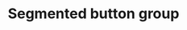 ---
layout: pattern
categories: [patterns, button-group]
title: Segmented button group
type: [detail-page]
permalink: /patterns/button-group/segmented-button-group/
overview: Lorem ipsum dolor sit amet, consectetur adipiscing elit, sed do eiusmod tempor incididunt ut labore et dolore magna aliqua. Interdum velit euismod in pellentesque. 
description: |
    
usa-link: "https://designsystem.digital.gov/components/button-group/"
specification: |
buttons:
  - text: Back
    url: /
    style: inverse
    ## basic, outline, accent-col, accent-warm, base, inverse, secondary
    ### button outline style
  - text: Next
    url: /
    style: inverse
    ## basic, outline, accent-col, accent-warm, gray, inverse, secondary
inverse: true
### implement inverse style button group
segmented: true
### implement segmented button group

#spec:

### Paths to view design and code... 
## designimg: can be used to show an image of the design until a coded version can be created. The htmlpath & csspath should be located in the pattens folder. Read more about creating coded components in /docs/creating-patterns 
# designimg: 
htmlexcerpt: patterns/button-group/button-group-segmented-variation.md
htmlpath: patterns/button-group/button-group-segmented.md
csspath: patterns/button-group/index.scss
---